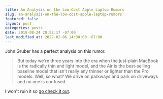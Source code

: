 ```yaml
---
title: An Analysis on the Low-Cost Apple Laptop Rumors
slug: an-analysis-on-the-low-cost-apple-laptop-rumors
featured: false
layout: post
categories: posts
date: 2018-08-24 20:52:17 -07:00
last_modified_at: 2022-02-06 14:00:00 -07:00
---
```


John Gruber has a perfect analysis on this rumor.

> But today we're three years into the era when the just-plain MacBook is the radically thin and light model, and the Air is the best-selling baseline model that isn't really any thinner or lighter than the Pro models. Well, so what? We drive on parkways and park on driveways and no one is confused.

I won't ruin it so [go check it out](https://daringfireball.net/2018/08/new_low-cost_laptop_to_succeed_macbook_air).

